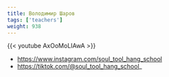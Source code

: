 ```yaml
---
title: Володимир Шаров
tags: ['teachers']
weight: 938
---
```

{{< youtube AxOoMoLIAwA >}}

- https://www.instagram.com/soul_tool_hang_school
- https://tiktok.com/@soul_tool_hang_school_

